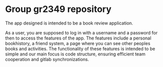 # Group gr2349 repository 
 
The app designed is intended to be a book review application.

As a user, you are supposed to log in with a username and a password for then to access the features of the app. The features include a personal bookhistory, a friend system, a page where you can see other peoples books and activities. The functionality of these features is intended to be simple and our main focus is code structure, ensuring efficient team cooperation and gitlab synchronizations.

